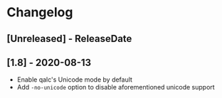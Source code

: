 # Changelog

## [Unreleased] - ReleaseDate

## [1.8] - 2020-08-13
- Enable qalc's Unicode mode by default
- Add `-no-unicode` option to disable aforementioned unicode support
